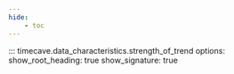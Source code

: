 ```yaml
---
hide:
    - toc
---
```


::: timecave.data_characteristics.strength_of_trend
    options:
        show_root_heading: true
        show_signature: true